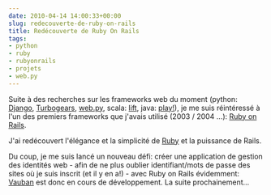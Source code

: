 ```yaml
---
date: 2010-04-14 14:00:33+00:00
slug: redecouverte-de-ruby-on-rails
title: Redécouverte de Ruby On Rails
tags:
- python
- ruby
- rubyonrails
- projets
- web.py
---
```


Suite à des recherches sur les frameworks web du moment (python: [Django](http://www.djangoproject.com/), [Turbogears](http://turbogears.org/), [web.py](http://webpy.org/), scala: [lift](http://liftweb.net/), java: [play!](http://www.playframework.org/)), je me suis réintéressé à l'un des premiers frameworks que j'avais utilisé (2003 / 2004 ...): [Ruby on Rails](http://rubyonrails.org/).

J'ai redécouvert l'élégance et la simplicité de [Ruby](http://www.ruby-lang.org/fr/) et la puissance de Rails.

Du coup, je me suis lancé un nouveau défi: créer une application de gestion des identités web - afin de ne plus oublier identifiant/mots de passe des sites où je suis inscrit (et il y en a!) - avec Ruby on Rails évidemment: [Vauban](https://github.com/jraigneau/vauban/) est donc en cours de développement. La suite prochainement...
